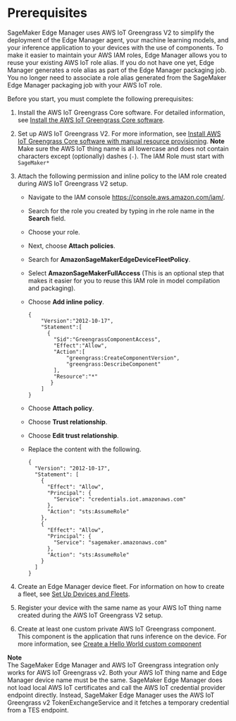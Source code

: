 # Prerequisites<a name="edge-greengrass-prerequisites"></a>

SageMaker Edge Manager uses AWS IoT Greengrass V2 to simplify the deployment of the Edge Manager agent, your machine learning models, and your inference application to your devices with the use of components\. To make it easier to maintain your AWS IAM roles, Edge Manager allows you to reuse your existing AWS IoT role alias\. If you do not have one yet, Edge Manager generates a role alias as part of the Edge Manager packaging job\. You no longer need to associate a role alias generated from the SageMaker Edge Manager packaging job with your AWS IoT role\. 

Before you start, you must complete the following prerequisites:

1. Install the AWS IoT Greengrass Core software\. For detailed information, see [Install the AWS IoT Greengrass Core software](https://docs.aws.amazon.com/greengrass/v2/developerguide/getting-started.html#install-greengrass-v2)\.

1. Set up AWS IoT Greengrass V2\. For more information, see [Install AWS IoT Greengrass Core software with manual resource provisioning](https://docs.aws.amazon.com/greengrass/v2/developerguide/manual-installation.html)\.
**Note**  
Make sure the AWS IoT thing name is all lowercase and does not contain characters except \(optionally\) dashes \(`‐`\)\.
The IAM Role must start with `SageMaker*`

1. Attach the following permission and inline policy to the IAM role created during AWS IoT Greengrass V2 setup\.
   + Navigate to the IAM console [https://console\.aws\.amazon\.com/iam/](https://console.aws.amazon.com/iam/)\.
   + Search for the role you created by typing in rhe role name in the **Search** field\.
   + Choose your role\.
   + Next, choose **Attach policies**\.
   + Search for **AmazonSageMakerEdgeDeviceFleetPolicy**\.
   + Select **AmazonSageMakerFullAccess** \(This is an optional step that makes it easier for you to reuse this IAM role in model compilation and packaging\)\.
   + Choose **Add inline policy**\.

     ```
     {
         "Version":"2012-10-17",
         "Statement":[
           {
             "Sid":"GreengrassComponentAccess",
             "Effect":"Allow",
             "Action":[
                 "greengrass:CreateComponentVersion",
                 "greengrass:DescribeComponent"
             ],
             "Resource":"*"
            }
         ]
     }
     ```
   + Choose **Attach policy**\.
   + Choose **Trust relationship**\.
   + Choose **Edit trust relationship**\.
   + Replace the content with the following\.

     ```
     {
       "Version": "2012-10-17",
       "Statement": [
         {
           "Effect": "Allow",
           "Principal": {
             "Service": "credentials.iot.amazonaws.com"
           },
           "Action": "sts:AssumeRole"
         },
         {
           "Effect": "Allow",
           "Principal": {
             "Service": "sagemaker.amazonaws.com"
           },
           "Action": "sts:AssumeRole"
         }
       ]
     }
     ```

1. Create an Edge Manager device fleet\. For information on how to create a fleet, see [Set Up Devices and Fleets](edge-device-fleet.md)\.

1. Register your device with the same name as your AWS IoT thing name created during the AWS IoT Greengrass V2 setup\.

1. Create at least one custom private AWS IoT Greengrass component\. This component is the application that runs inference on the device\. For more information, see [Create a Hello World custom component](edge-greengrass-custom-component.md#edge-greengrass-create-custom-component-how)

**Note**  
The SageMaker Edge Manager and AWS IoT Greengrass integration only works for AWS IoT Greengrass v2\.
Both your AWS IoT thing name and Edge Manager device name must be the same\.
SageMaker Edge Manager does not load local AWS IoT certificates and call the AWS IoT credential provider endpoint directly\. Instead, SageMaker Edge Manager uses the AWS IoT Greengrass v2 TokenExchangeService and it fetches a temporary credential from a TES endpoint\.